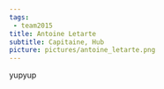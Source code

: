 ```yaml
---
tags:
 - team2015
title: Antoine Letarte
subtitle: Capitaine, Hub
picture: pictures/antoine_letarte.png
---
```


yupyup

